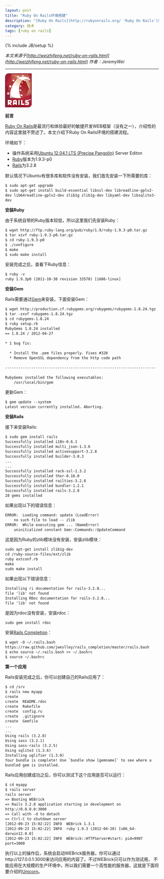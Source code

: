 ```yaml
---
layout: post
title: "Ruby On Rails环境搭建"
description: "[Ruby On Rails](http://rubyonrails.org/ 'Ruby On Rails')是最流行和体验最好的敏捷开发WEB框架（没有之一），介绍性的内容这里就不赘述了。本文介绍下Ruby On Rails环境的搭建流程。"
category: 技术
tags: [ruby on rails]
---
```

{% include JB/setup %}

*本文来源于[http://weizhifeng.net/ruby-on-rails.html](http://weizhifeng.net/ruby-on-rails.html)*
*作者：JeremyWei*

-----------------------------------------------------

![Ruby On Rails](/assets/images/rails.png  "Ruby On Rails")

**前言**

[Ruby On Rails](http://rubyonrails.org/ "Ruby On Rails")是最流行和体验最好的敏捷开发WEB框架（没有之一），介绍性的内容这里就不赘述了。本文介绍下Ruby On Rails环境的搭建流程。

环境如下：

* 操作系统采用[Ubuntu 12.04.1 LTS (Precise Pangolin)](http://releases.ubuntu.com/12.04/ "Ubuntu 12.04.1 LTS (Precise Pangolin)") Server Editon
* [Ruby](http://www.ruby-lang.org/en/ "Ruby")版本为1.9.3-p0
* [Rails](http://rubyonrails.org/ "Rails")为3.2.8

默认情况下Ubuntu有很多库和软件没有安装，我们首先安装一下所需要的库：

	$ sudo apt-get upgrade 
	$ sudo apt-get install build-essential libssl-dev libreadline-gplv2-dev lib64readline-gplv2-dev zlib1g zlib1g-dev libyaml-dev libsqlite3-dev
	
**安装Ruby**

由于系统自带的Ruby版本较低，所以这里我们先安装Ruby：

	$ wget http://ftp.ruby-lang.org/pub/ruby/1.9/ruby-1.9.3-p0.tar.gz
	$ tar xzvf ruby-1.9.3-p0.tar.gz
	$ cd ruby-1.9.3-p0
	$ ./configure
	$ make
	$ sudo make install
	
安装完成之后，查看下Ruby信息：

	$ ruby -v
	ruby 1.9.3p0 (2011-10-30 revision 33570) [i686-linux]

**安装Gem**

Rails需要通过[Gem](https://rubygems.org/ "Gem")来安装，下面安装Gem：

	$ wget http://production.cf.rubygems.org/rubygems/rubygems-1.8.24.tgz
	$ tar -zxvf rubygems-1.8.24.tgz
	$ cd rubygems-1.8.24
	$ ruby setup.rb
	RubyGems 1.8.24 installed
	== 1.8.24 / 2012-04-27

	* 1 bug fix:

	  * Install the .pem files properly. Fixes #320
	  * Remove OpenSSL dependency from the http code path

	---------------------------------------------------------------------

	RubyGems installed the following executables:
		/usr/local/bin/gem
		
更新Gem：

	$ gem update --system 
	Latest version currently installed. Aborting.
	
**安装Rails**

接下来安装Rails:

	$ sudo gem install rails
	Successfully installed i18n-0.6.1
	Successfully installed multi_json-1.3.6
	Successfully installed activesupport-3.2.8
	Successfully installed builder-3.0.3
	...
	...
	Successfully installed rack-ssl-1.3.2
	Successfully installed thor-0.16.0
	Successfully installed railties-3.2.8
	Successfully installed bundler-1.2.1
	Successfully installed rails-3.2.8
	28 gems installed
	
如果出现以下的错误信息：

	ERROR:  Loading command: update (LoadError)
		no such file to load -- zlib
	ERROR:  While executing gem ... (NameError)
		uninitialized constant Gem::Commands::UpdateCommand
		
这是因为Ruby的zlib模块没有安装，安装zlib模块：

	sudo apt-get install zlib1g-dev
	cd /ruby-source-files/ext/zlib
	ruby extconf.rb
	make
	sudo make install
	
如果出现以下错误信息：

	Installing ri documentation for rails-3.2.8...
	file 'lib' not found
	Installing RDoc documentation for rails-3.2.8...
	file 'lib' not found
	
是因为rdoc没有安装，安装rdoc：

	sudo gem install rdoc
	
安装[Rails Completion](https://github.com/jweslley/rails_completion "Rails Completion")：

	$ wget -O ~/.rails.bash https://raw.github.com/jweslley/rails_completion/master/rails.bash
	$ echo source ~/.rails.bash >> ~/.bashrc
	$ source ~/.bashrc
	
**第一个应用**

Rails安装完成之后，你可以创建自己的Rails应用了：

	$ cd /srv
	$ rails new myapp
	create  
	create  README.rdoc
	create  Rakefile
	create  config.ru
	create  .gitignore
	create  Gemfile
	...
	...
	Using rails (3.2.8) 
	Using sass (3.2.1) 
	Using sass-rails (3.2.5) 
	Using sqlite3 (1.3.6) 
	Installing uglifier (1.3.0) 
	Your bundle is complete! Use `bundle show [gemname]` to see where a 
	bundled gem is installed.
	
Rails应用创建成功之后，你可以测试下这个应用是否可以运行：

	$ cd myapp
	$ rails server
	rails server
	=> Booting WEBrick
	=> Rails 3.2.8 application starting in development on http://0.0.0.0:3000
	=> Call with -d to detach
	=> Ctrl-C to shutdown server
	[2012-09-23 15:02:22] INFO  WEBrick 1.3.1
	[2012-09-23 15:02:22] INFO  ruby 1.9.3 (2012-04-20) [x86_64-darwin12.0.0]
	[2012-09-23 15:02:22] INFO  WEBrick::HTTPServer#start: pid=9907 port=3000
	
执行以上的操作后，系统会启动WEBrick服务器，你可以通过http://127.0.0.1:3000来访问应用的内容了。不过WEBrick只可以作为测试用， 不能应用在大规模的生产环境中，所以我们需要一个高性能的服务器，这就是下面将要介绍的[Unicorn](http://unicorn.bogomips.org/ "Unicorn")。
